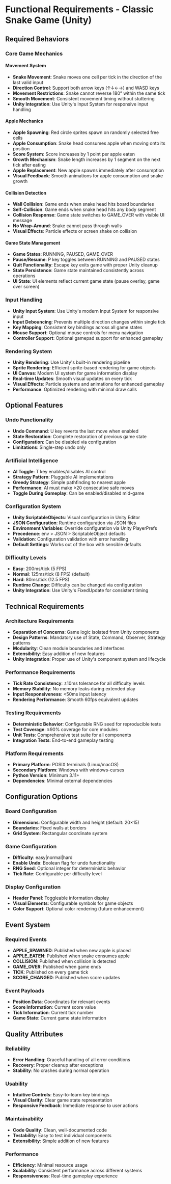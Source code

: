 # Functional Requirements - Classic Snake Game (Unity)

## Required Behaviors

### Core Game Mechanics

#### Movement System
- **Snake Movement**: Snake moves one cell per tick in the direction of the last valid input
- **Direction Control**: Support both arrow keys (↑↓←→) and WASD keys
- **Movement Restrictions**: Snake cannot reverse 180° within the same tick
- **Smooth Movement**: Consistent movement timing without stuttering
- **Unity Integration**: Use Unity's Input System for responsive input handling

#### Apple Mechanics
- **Apple Spawning**: Red circle sprites spawn on randomly selected free cells
- **Apple Consumption**: Snake head consumes apple when moving onto its position
- **Score System**: Score increases by 1 point per apple eaten
- **Growth Mechanism**: Snake length increases by 1 segment on the next tick after eating
- **Apple Replacement**: New apple spawns immediately after consumption
- **Visual Feedback**: Smooth animations for apple consumption and snake growth

#### Collision Detection
- **Wall Collision**: Game ends when snake head hits board boundaries
- **Self-Collision**: Game ends when snake head hits any body segment
- **Collision Response**: Game state switches to GAME_OVER with visible UI message
- **No Wrap-Around**: Snake cannot pass through walls
- **Visual Effects**: Particle effects or screen shake on collision

#### Game State Management
- **Game States**: RUNNING, PAUSED, GAME_OVER
- **Pause/Resume**: P key toggles between RUNNING and PAUSED states
- **Quit Functionality**: Escape key exits game with proper Unity cleanup
- **State Persistence**: Game state maintained consistently across operations
- **UI State**: UI elements reflect current game state (pause overlay, game over screen)

### Input Handling
- **Unity Input System**: Use Unity's modern Input System for responsive input
- **Input Debouncing**: Prevents multiple direction changes within single tick
- **Key Mapping**: Consistent key bindings across all game states
- **Mouse Support**: Optional mouse controls for menu navigation
- **Controller Support**: Optional gamepad support for enhanced gameplay

### Rendering System
- **Unity Rendering**: Use Unity's built-in rendering pipeline
- **Sprite Rendering**: Efficient sprite-based rendering for game objects
- **UI Canvas**: Modern UI system for game information display
- **Real-time Updates**: Smooth visual updates on every tick
- **Visual Effects**: Particle systems and animations for enhanced gameplay
- **Performance**: Optimized rendering with minimal draw calls

## Optional Features

### Undo Functionality
- **Undo Command**: U key reverts the last move when enabled
- **State Restoration**: Complete restoration of previous game state
- **Configuration**: Can be disabled via configuration
- **Limitations**: Single-step undo only

### Artificial Intelligence
- **AI Toggle**: T key enables/disables AI control
- **Strategy Pattern**: Pluggable AI implementations
- **Greedy Strategy**: Simple pathfinding to nearest apple
- **Performance**: AI must make ≥20 consecutive safe moves
- **Toggle During Gameplay**: Can be enabled/disabled mid-game

### Configuration System
- **Unity ScriptableObjects**: Visual configuration in Unity Editor
- **JSON Configuration**: Runtime configuration via JSON files
- **Environment Variables**: Override configuration via Unity PlayerPrefs
- **Precedence**: env > JSON > ScriptableObject defaults
- **Validation**: Configuration validation with error handling
- **Default Settings**: Works out of the box with sensible defaults

### Difficulty Levels
- **Easy**: 200ms/tick (5 FPS)
- **Normal**: 125ms/tick (8 FPS) (default)
- **Hard**: 80ms/tick (12.5 FPS)
- **Runtime Change**: Difficulty can be changed via configuration
- **Unity Integration**: Use Unity's FixedUpdate for consistent timing

## Technical Requirements

### Architecture Requirements
- **Separation of Concerns**: Game logic isolated from Unity components
- **Design Patterns**: Mandatory use of State, Command, Observer, Strategy patterns
- **Modularity**: Clean module boundaries and interfaces
- **Extensibility**: Easy addition of new features
- **Unity Integration**: Proper use of Unity's component system and lifecycle

### Performance Requirements
- **Tick Rate Consistency**: ±10ms tolerance for all difficulty levels
- **Memory Stability**: No memory leaks during extended play
- **Input Responsiveness**: <50ms input latency
- **Rendering Performance**: Smooth 60fps equivalent updates

### Testing Requirements
- **Deterministic Behavior**: Configurable RNG seed for reproducible tests
- **Test Coverage**: ≥90% coverage for core modules
- **Unit Tests**: Comprehensive test suite for all components
- **Integration Tests**: End-to-end gameplay testing

### Platform Requirements
- **Primary Platform**: POSIX terminals (Linux/macOS)
- **Secondary Platform**: Windows with windows-curses
- **Python Version**: Minimum 3.11+
- **Dependencies**: Minimal external dependencies

## Configuration Options

### Board Configuration
- **Dimensions**: Configurable width and height (default: 20×15)
- **Boundaries**: Fixed walls at borders
- **Grid System**: Rectangular coordinate system

### Game Configuration
- **Difficulty**: easy|normal|hard
- **Enable Undo**: Boolean flag for undo functionality
- **RNG Seed**: Optional integer for deterministic behavior
- **Tick Rate**: Configurable per difficulty level

### Display Configuration
- **Header Panel**: Toggleable information display
- **Visual Elements**: Configurable symbols for game objects
- **Color Support**: Optional color rendering (future enhancement)

## Event System

### Required Events
- **APPLE_SPAWNED**: Published when new apple is placed
- **APPLE_EATEN**: Published when snake consumes apple
- **COLLISION**: Published when collision is detected
- **GAME_OVER**: Published when game ends
- **TICK**: Published on every game tick
- **SCORE_CHANGED**: Published when score updates

### Event Payloads
- **Position Data**: Coordinates for relevant events
- **Score Information**: Current score value
- **Tick Information**: Current tick number
- **Game State**: Current game state information

## Quality Attributes

### Reliability
- **Error Handling**: Graceful handling of all error conditions
- **Recovery**: Proper cleanup after exceptions
- **Stability**: No crashes during normal operation

### Usability
- **Intuitive Controls**: Easy-to-learn key bindings
- **Visual Clarity**: Clear game state representation
- **Responsive Feedback**: Immediate response to user actions

### Maintainability
- **Code Quality**: Clean, well-documented code
- **Testability**: Easy to test individual components
- **Extensibility**: Simple addition of new features

### Performance
- **Efficiency**: Minimal resource usage
- **Scalability**: Consistent performance across different systems
- **Responsiveness**: Real-time gameplay experience
